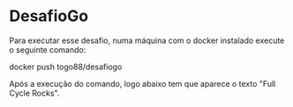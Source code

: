 # DesafioGo

Para executar esse desafio, numa máquina com o docker instalado execute o seguinte comando:

docker push togo88/desafiogo

Após a execução do comando, logo abaixo tem que aparece o texto "Full Cycle Rocks".
